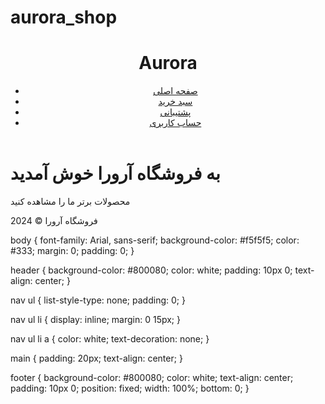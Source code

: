 # aurora_shop
<!DOCTYPE html>
<html lang="fa">
<head>
    <meta charset="UTF-8">
    <title>فروشگاه آرورا</title>
    <link rel="stylesheet" href="styles.css">
</head>
<body>
    <header>
        <div class="logo">
            <h1>Aurora</h1>
        </div>
        <nav>
            <ul>
                <li><a href="#">صفحه اصلی</a></li>
                <li><a href="#">سبد خرید</a></li>
                <li><a href="#">پشتیبانی</a></li>
                <li><a href="#">حساب کاربری</a></li>
            </ul>
        </nav>
    </header>
    <main>
        <h1>به فروشگاه آرورا خوش آمدید</h1>
        <p>محصولات برتر ما را مشاهده کنید</p>
    </main>
    <footer>
        <p>فروشگاه آرورا &copy; 2024</p>
    </footer>
</body>
</html>
body {
    font-family: Arial, sans-serif;
    background-color: #f5f5f5;
    color: #333;
    margin: 0;
    padding: 0;
}

header {
    background-color: #800080;
    color: white;
    padding: 10px 0;
    text-align: center;
}

nav ul {
    list-style-type: none;
    padding: 0;
}

nav ul li {
    display: inline;
    margin: 0 15px;
}

nav ul li a {
    color: white;
    text-decoration: none;
}

main {
    padding: 20px;
    text-align: center;
}

footer {
    background-color: #800080;
    color: white;
    text-align: center;
    padding: 10px 0;
    position: fixed;
    width: 100%;
    bottom: 0;
}
